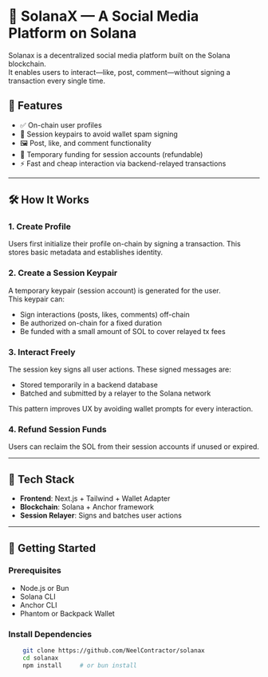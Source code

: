 # 🧬 SolanaX — A Social Media Platform on Solana

Solanax is a decentralized social media platform built on the Solana blockchain.  
It enables users to interact—like, post, comment—without signing a transaction every single time.

## 🌟 Features

- ✅ On-chain user profiles
- 🔐 Session keypairs to avoid wallet spam signing
- 🖼️ Post, like, and comment functionality
- 💸 Temporary funding for session accounts (refundable)
- ⚡️ Fast and cheap interaction via backend-relayed transactions
---

## 🛠️ How It Works

### 1. Create Profile
Users first initialize their profile on-chain by signing a transaction. This stores basic metadata and establishes identity.

### 2. Create a Session Keypair
A temporary keypair (session account) is generated for the user.  
This keypair can:

- Sign interactions (posts, likes, comments) off-chain
- Be authorized on-chain for a fixed duration
- Be funded with a small amount of SOL to cover relayed tx fees

### 3. Interact Freely
The session key signs all user actions. These signed messages are:

- Stored temporarily in a backend database
- Batched and submitted by a relayer to the Solana network

This pattern improves UX by avoiding wallet prompts for every interaction.

### 4. Refund Session Funds
Users can reclaim the SOL from their session accounts if unused or expired.

---

## 🧪 Tech Stack

- **Frontend**: Next.js + Tailwind + Wallet Adapter
- **Blockchain**: Solana + Anchor framework
- **Session Relayer**: Signs and batches user actions

---

## 🚀 Getting Started

### Prerequisites

- Node.js or Bun
- Solana CLI
- Anchor CLI
- Phantom or Backpack Wallet

### Install Dependencies

```bash
    git clone https://github.com/NeelContractor/solanax
    cd solanax
    npm install     # or bun install
```

